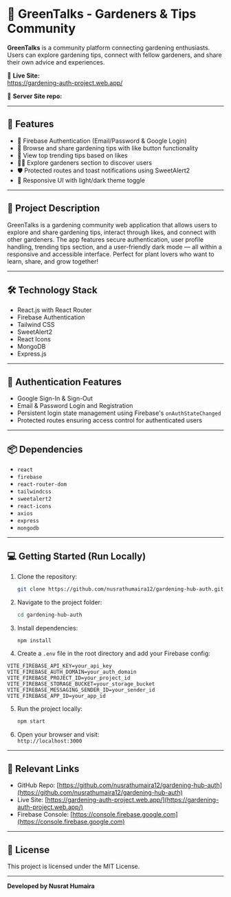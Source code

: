 # 🌿 GreenTalks - Gardeners & Tips Community

**GreenTalks** is a community platform connecting gardening enthusiasts. Users can explore gardening tips, connect with fellow gardeners, and share their own advice and experiences.

🔗 **Live Site:**  
https://gardening-auth-project.web.app/

🔗 **Server Site repo:** 

---

## 🚀 Features

- 🔐 Firebase Authentication (Email/Password & Google Login)  
- 🌿 Browse and share gardening tips with like button functionality  
- 🌟 View top trending tips based on likes  
- 🧑‍🌾 Explore gardeners section to discover users  
- 🛡️ Protected routes and toast notifications using SweetAlert2  
- 🎨 Responsive UI with light/dark theme toggle  

---

## 📖 Project Description

GreenTalks is a gardening community web application that allows users to explore and share gardening tips, interact through likes, and connect with other gardeners. The app features secure authentication, user profile handling, trending tips section, and a user-friendly dark mode — all within a responsive and accessible interface. Perfect for plant lovers who want to learn, share, and grow together!

---

## 🛠️ Technology Stack

- React.js with React Router  
- Firebase Authentication  
- Tailwind CSS  
- SweetAlert2  
- React Icons  
- MongoDB  
- Express.js  

---

## 🔐 Authentication Features

- Google Sign-In & Sign-Out  
- Email & Password Login and Registration  
- Persistent login state management using Firebase's `onAuthStateChanged`  
- Protected routes ensuring access control for authenticated users  

---

## 📦 Dependencies

- `react`  
- `firebase`  
- `react-router-dom`  
- `tailwindcss`  
- `sweetalert2`  
- `react-icons`  
- `axios`  
- `express`  
- `mongodb`  

---

## 💻 Getting Started (Run Locally)

1. Clone the repository:

   ```bash
   git clone https://github.com/nusrathumaira12/gardening-hub-auth.git
   ```

2. Navigate to the project folder:

   ```bash
   cd gardening-hub-auth
   ```

3. Install dependencies:

   ```bash
   npm install
   ```

4. Create a `.env` file in the root directory and add your Firebase config:

```env
VITE_FIREBASE_API_KEY=your_api_key
VITE_FIREBASE_AUTH_DOMAIN=your_auth_domain
VITE_FIREBASE_PROJECT_ID=your_project_id
VITE_FIREBASE_STORAGE_BUCKET=your_storage_bucket
VITE_FIREBASE_MESSAGING_SENDER_ID=your_sender_id
VITE_FIREBASE_APP_ID=your_app_id
```

5. Run the project locally:

   ```bash
   npm start
   ```

6. Open your browser and visit:  
   `http://localhost:3000`

---

## 🔗 Relevant Links

- GitHub Repo: [https://github.com/nusrathumaira12/gardening-hub-auth](https://github.com/nusrathumaira12/gardening-hub-auth)  
- Live Site: [https://gardening-auth-project.web.app/](https://gardening-auth-project.web.app/)  
- Firebase Console: [https://console.firebase.google.com](https://console.firebase.google.com)  

---

## 📄 License

This project is licensed under the MIT License.

---

**Developed by Nusrat Humaira**

